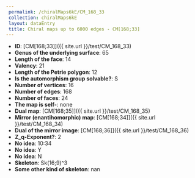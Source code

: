 ```yaml
--- 
 permalink: /chiralMaps6kE/CM_168_33 
 collection: chiralMaps6kE
 layout: dataEntry
 title: Chiral maps up to 6000 edges - CM[168;33]
---
```


- **ID**: [CM[168;33]]({{ site.url }}/test/CM_168_33)
- **Genus of the underlying surface**: 65
- **Length of the face**: 14
- **Valency**: 21
- **Length of the Petrie polygon**: 12
- **Is the automorphism group solvable?**: S
- **Number of vertices**: 16
- **Number of edges**: 168
- **Number of faces**: 24
- **The map is self-**: none
- **Dual map**: [CM[168;35]]({{ site.url }}/test/CM_168_35)
- **Mirror (enantihomorphic) map**: [CM[168;34]]({{ site.url }}/test/CM_168_34)
- **Dual of the mirror image**: [CM[168;36]]({{ site.url }}/test/CM_168_36)
- **Z_q-Exponent?**: 2
- **No idea**:  10:34
- **No idea**: Y
- **No idea**: N
- **Skeleton**: Sk(16;9)^3
- **Some other kind of skeleton**: nan
